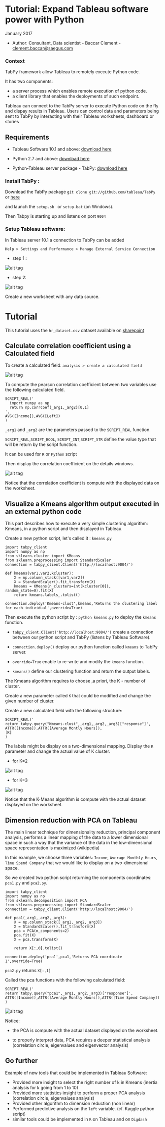 
# Tutorial: Expand Tableau software power with Python
January 2017

* Author: Consultant, Data scientist - Baccar Clement -  [clement.baccar@saegus.com](clement.baccar@saegus.com)

### Context

TabPy framework allow Tableau to remotely execute  Python code.

It has two components:
* a server process which enables remote execution of python code.
* a client library  that enables the deployments of such endpoint.

Tableau can connect to the TabPy server to execute Python code on the fly and dispay results in Tableau. Users can control data and parameters being sent to TabPy  by interacting with their Tableau worksheets, dashboard or stories

## Requirements

* Tableau Software 10.1 and above: [download here](https://www.tableau.com/fr-fr/products/trial)

* Python 2.7 and above: [download here](https://github.com/tableau/TabPy)

* Python-Tableau server package - TabPy: [download here](https://github.com/tableau/TabPy)



### Install TabPy :

Download the TabPy package   `git clone git://github.com/tableau/TabPy`  
or [ here](https://github.com/tableau/TabPy)


and launch the `setup.sh `  or `setup.bat` (on Windows).

Then Tabpy is starting up and listens on port `9004`

###  Setup Tableau software:

In Tableau server 10.1 a connection to TabPy can be added

`Help > Settings and Performance > Manage External Service Connection`

* step 1 :

![alt tag](./img/tab1.png)

* step 2:

![alt tag](./img/tab2.png)

Create a new worksheet with any data source.

# Tutorial

This tutorial uses the `hr_dataset.csv` dataset available on [sharepoint](https://saegus.sharepoint.com/sites/digdash/Documents%20partages/Forms/AllItems.aspx?id=%2Fsites%2Fdigdash%2FDocuments%20partages%2Fdatasets%2Fhr)

## Calculate correlation coefficient using a Calculated field


To create a calculated field: `analysis > create a calculated field`

![alt tag](./img/calcul.png)

To compute the pearson correlation coefficient between two variables use the following calculated field.

```
SCRIPT_REAL('
  import numpy as np
  return np.corrcoef(_arg1,_arg2)[0,1]
',
AVG([Income]),AVG([Left])
)  
```
`_arg1` and `_arg2` are the parameters passed to the `SCRIPT_REAL` function.

`SCRIPT_REAL`,`SCRIPT_BOOL`, `SCRIPT_INT`,`SCRIPT_STR` define the value type that will be return by the script function.

It can be used for `R` or `Python` script

Then display the correlation coefficient on the details windows.

![alt tag](./img/corr.png)


Notice that the correlation coefficient is compute with the displayed data on the worksheet.

## Visualize a Kmeans algorithm output executed in an external python code

This part describes how to execute a very simple clustering algorithm: Kmeans, in a python script  and then displayed in Tableau.

Create a new python script, let's called it : `kmeans.py`

```
import tabpy_client
import numpy as np
from sklearn.cluster import KMeans
from sklearn.preprocessing import StandardScaler
connection = tabpy_client.Client('http://localhost:9004/')

def kmeans(var1,var2,kcluster):
	X = np.column_stack([var1,var2])
	X = StandardScaler().fit_transform(X)
	kmeans = KMeans(n_clusters=int(kcluster[0]), random_state=0).fit(X)
	return kmeans.labels_.tolist()

connection.deploy('Kmeans-clust',kmeans,'Returns the clustering label for each individual',override=True)

```
Then execute the python script by : `python kmeans.py` to deploy the `kmeans` function.

* `tabpy_client.Client('http://localhost:9004/')` create a connection between our python script and TabPy (listens by Tableau Software).


* `connection.deploy()` deploy our python function called `kmeans` to TabPy server.
* `override=True` enable to re-write and modify the `kmeans` function.

* `kmeans()` define our clustering function and return the output labels.

The Kmeans algorithm requires to choose ,a priori, the K - number of cluster.

Create a new parameter called `K` that could be modified and change the given number of cluster.

Create a new calculated field with the following structure:

```
SCRIPT_REAL('
return tabpy.query("Kmeans-clust",_arg1,_arg2,_arg3)["response"]',
ATTR([Income]),ATTR([Average Montly Hours]),
[K]
)
```
The labels might be display on a two-dimensional mapping. Display the `K` parameter and change the actual value of K cluster.

* for K=2

![alt tag](./img/kmeans_k.png)

* for K=3

![alt tag](./img/kmeans.png)

Notice that  the K-Means algorithm is compute with the actual dataset displayed on the worksheet.


## Dimension reduction with PCA on Tableau

The main linear technique for dimensionality reduction, principal component analysis, performs a linear mapping of the data to a lower dimensional space in such a way that the variance of the data in the low-dimensional space representation is maximized (wikipedia)

In this example, we choose three variables: `Income`, `Average Monthly Hours`, `Time Spend Company` that we would like to display on a two-dimensional space.

So we created two python script returning the components coordinates: `pca1.py` and `pca2.py`.


```
import tabpy_client
import numpy as np
from sklearn.decomposition import PCA
from sklearn.preprocessing import StandardScaler
connection = tabpy_client.Client('http://localhost:9004/')

def pca1(_arg1,_arg2,_arg3):
	X = np.column_stack([_arg1,_arg2,_arg3])
	X = StandardScaler().fit_transform(X)
	pca = PCA(n_components=2)
	pca.fit(X)
	X = pca.transform(X)

	return X[:,0].tolist()

connection.deploy('pca1',pca1,'Returns PCA coordinate 1',override=True)
```
`pca2.py` returns `X[:,1]`

Called the pca functions with the following calculated field:

```
SCRIPT_REAL('
return tabpy.query("pca1",_arg1,_arg2,_arg3)["response"]',
ATTR([Income]),ATTR([Average Montly Hours]),ATTR([Time Spend Company])
)
```


![alt tag](./img/pca.png)

Notice:

* the PCA is compute with the actual dataset displayed on the worksheet.

* to properly interpret data, PCA requires a deeper statistical analysis (correlation circle, eigenvalues and eigenvector analysis)

## Go further

Example of new tools that could be implemented in Tableau Software:

* Provided more insight to select the right number of k in Kmeans (inertia analysis for k going from 1 to 10)
* Provided more statistics insight to perform a proper PCA analysis (correlation circle, eigenvalues analysis)
* Provided other algorithm to dimension reduction (non linear)
* Performed predictive analysis on the `left` variable. (cf. Kaggle python script)
* similar tools could be implemented in `R` on Tableau and on `Digdash`
